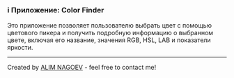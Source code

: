 ### ℹ️ Приложение: Color Finder

Это приложение позволяет пользователю выбрать цвет с помощью цветового пикера
и получить подробную информацию о выбранном цвете, включая его название,
значения RGB, HSL, LAB и показатели яркости.

-----
Created by [ALIM NAGOEV](https://github.com/nagoev-id) - feel free to contact me!

